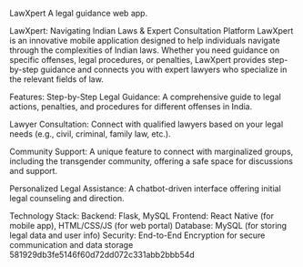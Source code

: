 
 LawXpert
A legal guidance web app.

LawXpert: Navigating Indian Laws & Expert Consultation Platform
LawXpert is an innovative mobile application designed to help individuals navigate through the complexities of Indian laws. Whether you need guidance on specific offenses, legal procedures, or penalties, LawXpert provides step-by-step guidance and connects you with expert lawyers who specialize in the relevant fields of law.

Features:
Step-by-Step Legal Guidance: A comprehensive guide to legal actions, penalties, and procedures for different offenses in India.

Lawyer Consultation: Connect with qualified lawyers based on your legal needs (e.g., civil, criminal, family law, etc.).

Community Support: A unique feature to connect with marginalized groups, including the transgender community, offering a safe space for discussions and support.

Personalized Legal Assistance: A chatbot-driven interface offering initial legal counseling and direction.

Technology Stack:
Backend: Flask, MySQL
Frontend: React Native (for mobile app), HTML/CSS/JS (for web portal)
Database: MySQL (for storing legal data and user info)
Security: End-to-End Encryption for secure communication and data storage
581929db3fe5146f60d72dd072c331abb2bbb54d
